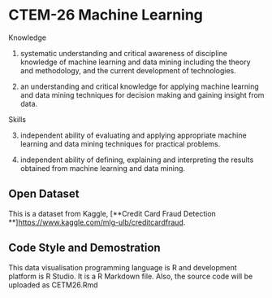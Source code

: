 # CTEM-26 Machine Learning

Knowledge

1. systematic understanding and critical awareness of discipline knowledge of
machine learning and data mining including the theory and methodology, and
the current development of technologies.

2. an understanding and critical knowledge for applying machine learning and
data mining techniques for decision making and gaining insight from data.

Skills

3. independent ability of evaluating and applying appropriate machine learning
and data mining techniques for practical problems.

4. independent ability of defining, explaining and interpreting the results
obtained from machine learning and data mining.

## Open Dataset
This is a dataset from Kaggle, [**Credit Card Fraud Detection **]https://www.kaggle.com/mlg-ulb/creditcardfraud.

## Code Style and Demostration
This data visualisation programming language is R and development platform is R Studio. It is a R Markdown file.
Also, the source code will be uploaded as CETM26.Rmd
